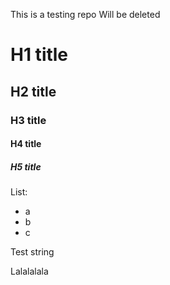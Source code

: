 This is a testing repo
Will be deleted

# H1 title
## H2 title
### H3 title
#### H4 title
##### H5 title

List:
- a
- b
- c

Test string

Lalalalala
